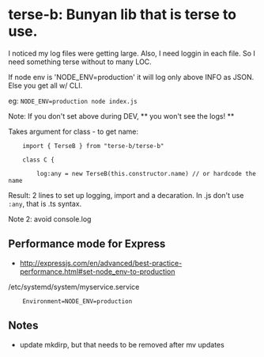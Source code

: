 # terse-b: Bunyan lib that is terse to use.

I noticed my log files were getting large. Also, I need loggin in each file. So I need something terse without to many LOC.

If node env is 'NODE_ENV=production' it will log only above INFO as JSON.
Else you get all w/ CLI.

eg: `NODE_ENV=production node index.js`

Note: If you don't set above during DEV, ** you won't see the logs! **

Takes argument for class - to get name:

```
    import { TerseB } from "terse-b/terse-b"
    
    class C {

        log:any = new TerseB(this.constructor.name) // or hardcode the name

```

Result: 2 lines to set up logging, import and a decaration. In .js don't use `:any`,
 that is .ts syntax.


Note 2: avoid console.log


## Performance mode for Express

- http://expressjs.com/en/advanced/best-practice-performance.html#set-node_env-to-production


/etc/systemd/system/myservice.service

```
    Environment=NODE_ENV=production

```


## Notes

- update mkdirp, but that needs to be removed after mv updates
